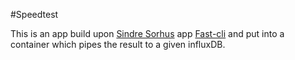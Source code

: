 #Speedtest

This is an app build upon [Sindre Sorhus](https://github.com/sindresorhus) app [Fast-cli](https://github.com/sindresorhus/fast-cli) and put into a container which pipes the result to a given influxDB.